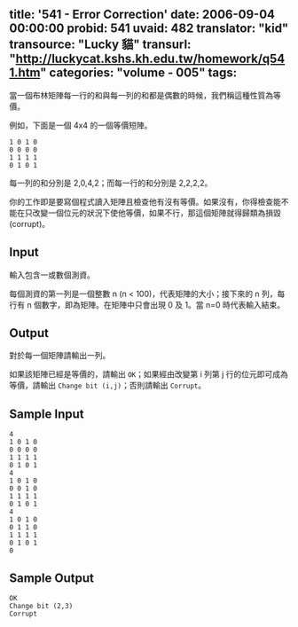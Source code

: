 title: '541 - Error Correction'
date: 2006-09-04 00:00:00
probid: 541
uvaid: 482
translator: "kid"
transource: "Lucky 貓"
transurl: "http://luckycat.kshs.kh.edu.tw/homework/q541.htm"
categories: "volume - 005"
tags:
---

當一個布林矩陣每一行的和與每一列的和都是偶數的時候，我們稱這種性質為等價。

例如，下面是一個 4x4 的一個等價短陣。 

	1 0 1 0
	0 0 0 0
	1 1 1 1
	0 1 0 1

每一列的和分別是 2,0,4,2；而每一行的和分別是 2,2,2,2。

你的工作即是要寫個程式讀入矩陣且檢查他有沒有等價。如果沒有，你得檢查能不能在只改變一個位元的狀況下使他等價，如果不行，那這個矩陣就得歸類為損毀 (corrupt)。

## Input ##

輸入包含一或數個測資。

每個測資的第一列是一個整數 n (n < 100)，代表矩陣的大小；接下來的 n 列，每行有 n 個數字，即為矩陣。在矩陣中只會出現 0 及 1。當 n=0 時代表輸入結束。

## Output ##

對於每一個矩陣請輸出一列。

如果該矩陣已經是等價的，請輸出 `OK`；如果經由改變第 i 列第 j 行的位元即可成為等價，請輸出 `Change bit (i,j)`；否則請輸出 `Corrupt`。

## Sample Input ##

	4
	1 0 1 0
	0 0 0 0
	1 1 1 1
	0 1 0 1
	4
	1 0 1 0
	0 0 1 0
	1 1 1 1
	0 1 0 1
	4
	1 0 1 0
	0 1 1 0
	1 1 1 1
	0 1 0 1
	0

## Sample Output ##

	OK
	Change bit (2,3)
	Corrupt